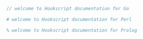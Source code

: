 ```go
// welcome to Hookscript documentation for Go
```

```perl
# welcome to Hookscript documentation for Perl
```

```prolog
% welcome to Hookscript documentation for Prolog
```
